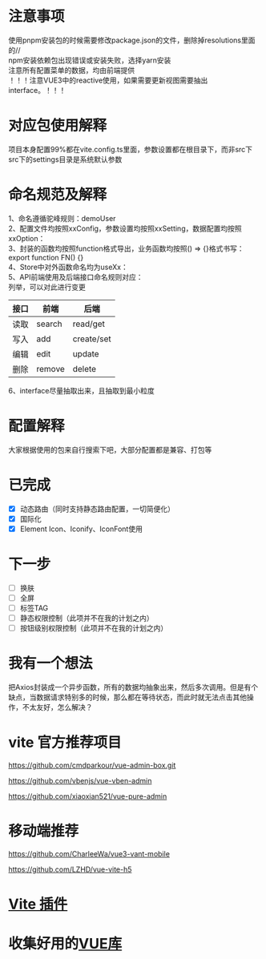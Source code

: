# 注意事项
使用pnpm安装包的时候需要修改package.json的文件，删除掉resolutions里面的// \
npm安装依赖包出现错误或安装失败，选择yarn安装 \
注意所有配置菜单的数据，均由前端提供 \
！！！注意VUE3中的reactive使用，如果需要更新视图需要抽出interface。！！！

# 对应包使用解释
项目本身配置99%都在vite.config.ts里面，参数设置都在根目录下，而非src下 \
src下的settings目录是系统默认参数

# 命名规范及解释
1、命名遵循驼峰规则：demoUser \
2、配置文件均按照xxConfig，参数设置均按照xxSetting，数据配置均按照xxOption： \
3、封装的函数均按照function格式导出，业务函数均按照() => {}格式书写：export function FN() {} \
4、Store中对外函数命名均为useXx： \
5、API前端使用及后端接口命名规则对应： \
列举，可以对此进行变更

| 接口  | 前端     | 后端         |
|-----|--------|------------|
| 读取  | search | read/get   |
| 写入  | add    | create/set |
| 编辑  | edit   | update     |
| 删除  | remove | delete     |

6、interface尽量抽取出来，且抽取到最小粒度
# 配置解释
大家根据使用的包来自行搜索下吧，大部分配置都是兼容、打包等

# 已完成
- [x] 动态路由（同时支持静态路由配置，一切简便化）
- [x] 国际化
- [x] Element Icon、Iconify、IconFont使用

# 下一步
- [ ] 换肤
- [ ] 全屏
- [ ] 标签TAG
- [ ] 静态权限控制（此项并不在我的计划之内）
- [ ] 按钮级别权限控制（此项并不在我的计划之内）

# 我有一个想法
把Axios封装成一个异步函数，所有的数据均抽象出来，然后多次调用。但是有个缺点，当数据请求特别多的时候，那么都在等待状态，而此时就无法点击其他操作，不太友好，怎么解决？

# vite 官方推荐项目
https://github.com/cmdparkour/vue-admin-box.git

https://github.com/vbenjs/vue-vben-admin

https://github.com/xiaoxian521/vue-pure-admin

# 移动端推荐
https://github.com/CharleeWa/vue3-vant-mobile

https://github.com/LZHD/vue-vite-h5

# [Vite 插件](https://github.com/vitejs/awesome-vite#plugins)

# 收集好用的[VUE库](https://github.com/chao921125/web-study/blob/main/Document/VUE.MD)
